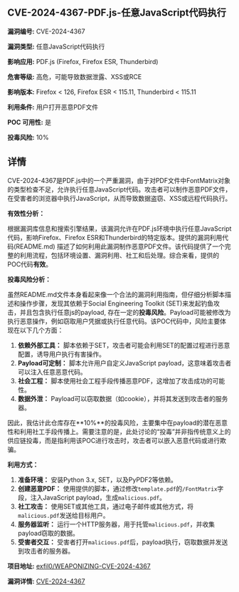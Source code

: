 ## CVE-2024-4367-PDF.js-任意JavaScript代码执行

**漏洞编号:** CVE-2024-4367

**漏洞类型:** 任意JavaScript代码执行

**影响应用:** PDF.js (Firefox, Firefox ESR, Thunderbird)

**危害等级:** 高危，可能导致数据泄露、XSS或RCE

**影响版本:** Firefox < 126, Firefox ESR < 115.11, Thunderbird < 115.11

**利用条件:** 用户打开恶意PDF文件

**POC 可用性:** 是

**投毒风险:** 10%

## 详情

CVE-2024-4367是PDF.js中的一个严重漏洞，由于对PDF文件中FontMatrix对象的类型检查不足，允许执行任意JavaScript代码。攻击者可以制作恶意PDF文件，在受害者的浏览器中执行JavaScript，从而导致数据盗窃、XSS或远程代码执行。

**有效性分析：**

根据漏洞库信息和搜索引擎结果，该漏洞允许在PDF.js环境中执行任意JavaScript代码，影响Firefox、Firefox ESR和Thunderbird的特定版本。提供的漏洞利用代码(README.md) 描述了如何利用此漏洞制作恶意PDF文件。该代码提供了一个完整的利用流程，包括环境设置、漏洞利用、社工和后处理。综合来看，提供的POC代码**有效**。

**投毒风险分析：**

虽然README.md文件本身看起来像一个合法的漏洞利用指南，但仔细分析脚本描述和操作步骤，发现其依赖于Social Engineering Toolkit (SET)来发起钓鱼攻击，并且包含执行任意js的payload, 存在一定的**投毒风险**。Payload可能被修改为执行恶意操作，例如窃取用户凭据或执行任意代码。该POC代码中，风险主要体现在以下几个方面：

1.  **依赖外部工具：** 脚本依赖于SET，攻击者可能会利用SET的配置过程进行恶意配置，诱导用户执行有害操作。
2.  **Payload可定制：** 脚本允许用户自定义JavaScript payload，这意味着攻击者可以注入任意恶意代码。
3.  **社会工程：** 脚本使用社会工程手段传播恶意PDF，这增加了攻击成功的可能性。
4.  **数据外泄：** Payload可以窃取数据（如cookie），并将其发送到攻击者的服务器。

因此，我估计此仓库存在**10%**的投毒风险，主要集中在payload的潜在恶意性和利用社工手段传播上。需要注意的是，此处讨论的“投毒”并非指传统意义上的供应链投毒，而是指利用该POC进行攻击时，攻击者可以嵌入恶意代码或进行欺骗。

**利用方式：**

1.  **准备环境：** 安装Python 3.x, SET，以及PyPDF2等依赖。
2.  **创建恶意PDF：** 使用提供的脚本，通过修改`template.pdf`的`/FontMatrix`字段，注入JavaScript payload，生成`malicious.pdf`。
3.  **社工攻击：** 使用SET或其他工具，通过电子邮件或其他方式，将`malicious.pdf`发送给目标用户。
4.  **服务器监听：** 运行一个HTTP服务器，用于托管`malicious.pdf`，并收集payload窃取的数据。
5.  **受害者交互：** 受害者打开`malicious.pdf`后，payload执行，窃取数据并发送到攻击者的服务器。

**项目地址:** [exfil0/WEAPONIZING-CVE-2024-4367](https://github.com/exfil0/WEAPONIZING-CVE-2024-4367)

**漏洞详情:** [CVE-2024-4367](https://nvd.nist.gov/vuln/detail/CVE-2024-4367)